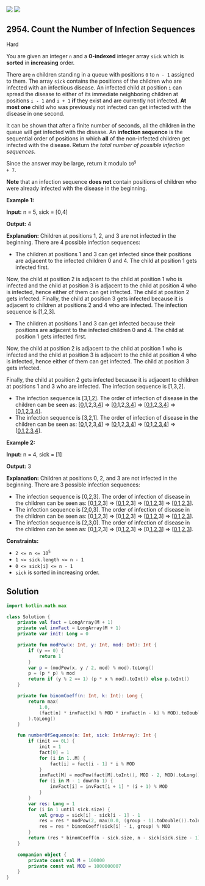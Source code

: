 [![](https://img.shields.io/github/stars/javadev/LeetCode-in-Kotlin?label=Stars&style=flat-square)](https://github.com/javadev/LeetCode-in-Kotlin)
[![](https://img.shields.io/github/forks/javadev/LeetCode-in-Kotlin?label=Fork%20me%20on%20GitHub%20&style=flat-square)](https://github.com/javadev/LeetCode-in-Kotlin/fork)

## 2954\. Count the Number of Infection Sequences

Hard

You are given an integer `n` and a **0-indexed** integer array `sick` which is **sorted** in **increasing** order.

There are `n` children standing in a queue with positions `0` to `n - 1` assigned to them. The array `sick` contains the positions of the children who are infected with an infectious disease. An infected child at position `i` can spread the disease to either of its immediate neighboring children at positions `i - 1` and `i + 1` **if** they exist and are currently not infected. **At most one** child who was previously not infected can get infected with the disease in one second.

It can be shown that after a finite number of seconds, all the children in the queue will get infected with the disease. An **infection sequence** is the sequential order of positions in which **all** of the non-infected children get infected with the disease. Return _the total number of possible infection sequences_.

Since the answer may be large, return it modulo <code>10<sup>9</sup> + 7</code>.

**Note** that an infection sequence **does not** contain positions of children who were already infected with the disease in the beginning.

**Example 1:**

**Input:** n = 5, sick = [0,4]

**Output:** 4

**Explanation:** Children at positions 1, 2, and 3 are not infected in the beginning. There are 4 possible infection sequences: 
- The children at positions 1 and 3 can get infected since their positions are adjacent to the infected children 0 and 4. The child at position 1 gets infected first. 

Now, the child at position 2 is adjacent to the child at position 1 who is infected and the child at position 3 is adjacent to the child at position 4 who is infected, hence either of them can get infected. The child at position 2 gets infected. Finally, the child at position 3 gets infected because it is adjacent to children at positions 2 and 4 who are infected. The infection sequence is [1,2,3]. 
- The children at positions 1 and 3 can get infected because their positions are adjacent to the infected children 0 and 4. The child at position 1 gets infected first. 

Now, the child at position 2 is adjacent to the child at position 1 who is infected and the child at position 3 is adjacent to the child at position 4 who is infected, hence either of them can get infected. The child at position 3 gets infected. 

Finally, the child at position 2 gets infected because it is adjacent to children at positions 1 and 3 who are infected. The infection sequence is [1,3,2]. 
- The infection sequence is [3,1,2]. The order of infection of disease in the children can be seen as: [<ins>0</ins>,1,2,3,<ins>4</ins>] => [<ins>0</ins>,1,2,<ins>3</ins>,<ins>4</ins>] => [<ins>0</ins>,<ins>1</ins>,2,<ins>3</ins>,<ins>4</ins>] => [<ins>0</ins>,<ins>1</ins>,<ins>2</ins>,<ins>3</ins>,<ins>4</ins>]. 
- The infection sequence is [3,2,1]. The order of infection of disease in the children can be seen as: [<ins>0</ins>,1,2,3,<ins>4</ins>] => [<ins>0</ins>,1,2,<ins>3</ins>,<ins>4</ins>] => [<ins>0</ins>,1,<ins>2</ins>,<ins>3</ins>,<ins>4</ins>] => [<ins>0</ins>,<ins>1</ins>,<ins>2</ins>,<ins>3</ins>,<ins>4</ins>].

**Example 2:**

**Input:** n = 4, sick = [1]

**Output:** 3

**Explanation:** Children at positions 0, 2, and 3 are not infected in the beginning. There are 3 possible infection sequences: 
- The infection sequence is [0,2,3]. The order of infection of disease in the children can be seen as: [0,<ins>1</ins>,2,3] => [<ins>0</ins>,<ins>1</ins>,2,3] => [<ins>0</ins>,<ins>1</ins>,<ins>2</ins>,3] => [<ins>0</ins>,<ins>1</ins>,<ins>2</ins>,<ins>3</ins>]. 
- The infection sequence is [2,0,3]. The order of infection of disease in the children can be seen as: [0,<ins>1</ins>,2,3] => [0,<ins>1</ins>,<ins>2</ins>,3] => [<ins>0</ins>,<ins>1</ins>,<ins>2</ins>,3] => [<ins>0</ins>,<ins>1</ins>,<ins>2</ins>,<ins>3</ins>]. 
- The infection sequence is [2,3,0]. The order of infection of disease in the children can be seen as: [0,<ins>1</ins>,2,3] => [0,<ins>1</ins>,<ins>2</ins>,3] => [0,<ins>1</ins>,<ins>2</ins>,<ins>3</ins>] => [<ins>0</ins>,<ins>1</ins>,<ins>2</ins>,<ins>3</ins>].

**Constraints:**

*   <code>2 <= n <= 10<sup>5</sup></code>
*   `1 <= sick.length <= n - 1`
*   `0 <= sick[i] <= n - 1`
*   `sick` is sorted in increasing order.

## Solution

```kotlin
import kotlin.math.max

class Solution {
    private val fact = LongArray(M + 1)
    private val invFact = LongArray(M + 1)
    private var init: Long = 0

    private fun modPow(x: Int, y: Int, mod: Int): Int {
        if (y == 0) {
            return 1
        }
        var p = (modPow(x, y / 2, mod) % mod).toLong()
        p = (p * p) % mod
        return if (y % 2 == 1) (p * x % mod).toInt() else p.toInt()
    }

    private fun binomCoeff(n: Int, k: Int): Long {
        return max(
            1.0,
            (fact[n] * invFact[k] % MOD * invFact[n - k] % MOD).toDouble()
        ).toLong()
    }

    fun numberOfSequence(n: Int, sick: IntArray): Int {
        if (init == 0L) {
            init = 1
            fact[0] = 1
            for (i in 1..M) {
                fact[i] = fact[i - 1] * i % MOD
            }
            invFact[M] = modPow(fact[M].toInt(), MOD - 2, MOD).toLong()
            for (i in M - 1 downTo 1) {
                invFact[i] = invFact[i + 1] * (i + 1) % MOD
            }
        }
        var res: Long = 1
        for (i in 1 until sick.size) {
            val group = sick[i] - sick[i - 1] - 1
            res = res * modPow(2, max(0.0, (group - 1).toDouble()).toInt(), MOD) % MOD
            res = res * binomCoeff(sick[i] - i, group) % MOD
        }
        return (res * binomCoeff(n - sick.size, n - sick[sick.size - 1] - 1) % MOD).toInt()
    }

    companion object {
        private const val M = 100000
        private const val MOD = 1000000007
    }
}
```